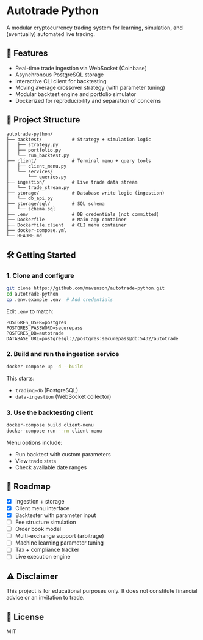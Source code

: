 # Autotrade Python

A modular cryptocurrency trading system for learning, simulation, and (eventually) automated live trading.

## 🚀 Features

- Real-time trade ingestion via WebSocket (Coinbase)
- Asynchronous PostgreSQL storage
- Interactive CLI client for backtesting
- Moving average crossover strategy (with parameter tuning)
- Modular backtest engine and portfolio simulator
- Dockerized for reproducibility and separation of concerns

## 📁 Project Structure

```
autotrade-python/
├── backtest/           # Strategy + simulation logic
│   ├── strategy.py
│   ├── portfolio.py
│   └── run_backtest.py
├── client/             # Terminal menu + query tools
│   ├── client_menu.py
│   └── services/
│       └── queries.py
├── ingestion/          # Live trade data stream
│   └── trade_stream.py
├── storage/            # Database write logic (ingestion)
│   └── db_api.py
├── storage/sql/        # SQL schema
│   └── schema.sql
├── .env                # DB credentials (not committed)
├── Dockerfile          # Main app container
├── Dockerfile.client   # CLI menu container
├── docker-compose.yml
└── README.md
```

## 🛠 Getting Started

### 1. Clone and configure

```bash
git clone https://github.com/mavenson/autotrade-python.git
cd autotrade-python
cp .env.example .env  # Add credentials
```

Edit `.env` to match:

```env
POSTGRES_USER=postgres
POSTGRES_PASSWORD=securepass
POSTGRES_DB=autotrade
DATABASE_URL=postgresql://postgres:securepass@db:5432/autotrade
```

### 2. Build and run the ingestion service

```bash
docker-compose up -d --build
```

This starts:
- `trading-db` (PostgreSQL)
- `data-ingestion` (WebSocket collector)

### 3. Use the backtesting client

```bash
docker-compose build client-menu
docker-compose run --rm client-menu
```

Menu options include:
- Run backtest with custom parameters
- View trade stats
- Check available date ranges

## 🧭 Roadmap

- [x] Ingestion + storage
- [x] Client menu interface
- [x] Backtester with parameter input
- [ ] Fee structure simulation
- [ ] Order book model
- [ ] Multi-exchange support (arbitrage)
- [ ] Machine learning parameter tuning
- [ ] Tax + compliance tracker
- [ ] Live execution engine

## ⚠️ Disclaimer

This project is for educational purposes only. It does not constitute financial advice or an invitation to trade.

## 📄 License

MIT
